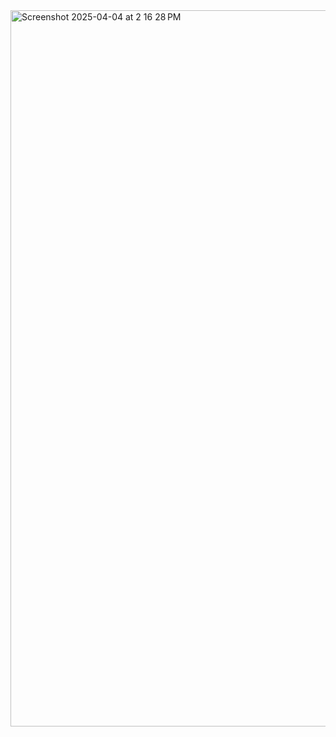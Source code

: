 <img width="1146" alt="Screenshot 2025-04-04 at 2 16 28 PM" src="https://github.com/user-attachments/assets/80d9dcf0-eaf2-44b5-bc2f-46ad5bc1f5f3" />
